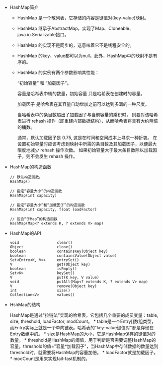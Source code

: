 * HashMap简介

    * HashMap 是一个散列表，它存储的内容是键值对(key-value)映射。
    * HashMap 继承于AbstractMap，实现了Map、Cloneable、java.io.Serializable接口。
    * HashMap 的实现不是同步的，这意味着它不是线程安全的。
    * HashMap 的key、value都可以为null。此外，HashMap中的映射不是有序的。
    * HashMap 的实例有两个参数影响其性能：
    
        “初始容量” 和 “加载因子”。
        
        容量是哈希表中桶的数量，初始容量 只是哈希表在创建时的容量。
        
        加载因子 是哈希表在其容量自动增加之前可以达到多满的一种尺度。
        
        当哈希表中的条目数超出了加载因子与当前容量的乘积时，
        则要对该哈希表进行 rehash 操作（即重建内部数据结构），从而哈希表将具有大约两倍的桶数。
        
        通常，默认加载因子是 0.75, 这是在时间和空间成本上寻求一种折衷。
        在设置初始容量时应该考虑到映射中所需的条目数及其加载因子，以便最大限度地减少 rehash 操作次数。
        如果初始容量大于最大条目数除以加载因子，则不会发生 rehash 操作。
        
* HashMap的构造函数

    ```
    // 默认构造函数。
    HashMap()
    
    // 指定“容量大小”的构造函数
    HashMap(int capacity)
    
    // 指定“容量大小”和“加载因子”的构造函数
    HashMap(int capacity, float loadFactor)
    
    // 包含“子Map”的构造函数
    HashMap(Map<? extends K, ? extends V> map)
    ```
    
* HashMap的API
  
    ```
    void                 clear()
    Object               clone()
    boolean              containsKey(Object key)
    boolean              containsValue(Object value)
    Set<Entry<K, V>>     entrySet()
    V                    get(Object key)
    boolean              isEmpty()
    Set<K>               keySet()
    V                    put(K key, V value)
    void                 putAll(Map<? extends K, ? extends V> map)
    V                    remove(Object key)
    int                  size()
    Collection<V>        values()
    ```
    
* HshMap的结构
   
    HashMap是通过"拉链法"实现的哈希表。它包括几个重要的成员变量：table, size, threshold, loadFactor, modCount。
        * table是一个Entry[]数组类型，而Entry实际上就是一个单向链表。哈希表的"key-value键值对"都是存储在Entry数组中的。 
        * size是HashMap的大小，它是HashMap保存的键值对的数量。 
        * threshold是HashMap的阈值，用于判断是否需要调整HashMap的容量。threshold的值="容量*加载因子"，当HashMap中存储数据的数量达到threshold时，就需要将HashMap的容量加倍。
        * loadFactor就是加载因子。 
        * modCount是用来实现fail-fast机制的。
        
